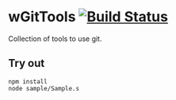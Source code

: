 
# wGitTools [![Build Status](https://travis-ci.org/Wandalen/wGitTools.svg?branch=master)](https://travis-ci.org/Wandalen/wGitTools)

Collection of tools to use git.

## Try out
```
npm install
node sample/Sample.s
```
